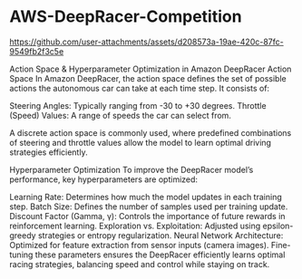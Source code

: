 # AWS-DeepRacer-Competition

https://github.com/user-attachments/assets/d208573a-19ae-420c-87fc-9549fb2f3c5e


Action Space & Hyperparameter Optimization in Amazon DeepRacer
Action Space
In Amazon DeepRacer, the action space defines the set of possible actions the autonomous car can take at each time step. It consists of:

Steering Angles: Typically ranging from -30 to +30 degrees.
Throttle (Speed) Values: A range of speeds the car can select from.

A discrete action space is commonly used, where predefined combinations of steering and throttle values allow the model to learn optimal driving strategies efficiently.

Hyperparameter Optimization
To improve the DeepRacer model’s performance, key hyperparameters are optimized:

Learning Rate: Determines how much the model updates in each training step.
Batch Size: Defines the number of samples used per training update.
Discount Factor (Gamma, γ): Controls the importance of future rewards in reinforcement learning.
Exploration vs. Exploitation: Adjusted using epsilon-greedy strategies or entropy regularization.
Neural Network Architecture: Optimized for feature extraction from sensor inputs (camera images).
Fine-tuning these parameters ensures the DeepRacer efficiently learns optimal racing strategies, balancing speed and control while staying on track.


